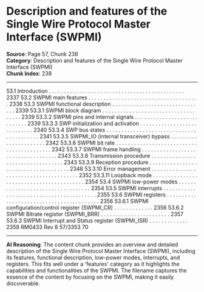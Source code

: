 # Description and features of the Single Wire Protocol Master Interface (SWPMI)

**Source**: Page 57, Chunk 238  
**Category**: Description and features of the Single Wire Protocol Master Interface (SWPMI)  
**Chunk Index**: 238

---

53.1 Introduction . . . . . . . . . . . . . . . . . . . . . . . . . . . . . . . . . . . . . . . . . . . . . 2337
53.2 SWPMI main features . . . . . . . . . . . . . . . . . . . . . . . . . . . . . . . . . . . . . 2338
53.3 SWPMI functional description . . . . . . . . . . . . . . . . . . . . . . . . . . . . . . . 2339
53.3.1 SWPMI block diagram . . . . . . . . . . . . . . . . . . . . . . . . . . . . . . . . . . . . 2339
53.3.2 SWPMI pins and internal signals . . . . . . . . . . . . . . . . . . . . . . . . . . . . 2339
53.3.3 SWP initialization and activation . . . . . . . . . . . . . . . . . . . . . . . . . . . . 2340
53.3.4 SWP bus states . . . . . . . . . . . . . . . . . . . . . . . . . . . . . . . . . . . . . . . . . 2341
53.3.5 SWPMI_IO (internal transceiver) bypass . . . . . . . . . . . . . . . . . . . . . . 2342
53.3.6 SWPMI bit rate . . . . . . . . . . . . . . . . . . . . . . . . . . . . . . . . . . . . . . . . . . 2342
53.3.7 SWPMI frame handling . . . . . . . . . . . . . . . . . . . . . . . . . . . . . . . . . . . 2343
53.3.8 Transmission procedure . . . . . . . . . . . . . . . . . . . . . . . . . . . . . . . . . . 2343
53.3.9 Reception procedure . . . . . . . . . . . . . . . . . . . . . . . . . . . . . . . . . . . . . 2348
53.3.10 Error management . . . . . . . . . . . . . . . . . . . . . . . . . . . . . . . . . . . . . . . 2352
53.3.11 Loopback mode . . . . . . . . . . . . . . . . . . . . . . . . . . . . . . . . . . . . . . . . . 2354
53.4 SWPMI low-power modes . . . . . . . . . . . . . . . . . . . . . . . . . . . . . . . . . . 2354
53.5 SWPMI interrupts . . . . . . . . . . . . . . . . . . . . . . . . . . . . . . . . . . . . . . . . . 2355
53.6 SWPMI registers . . . . . . . . . . . . . . . . . . . . . . . . . . . . . . . . . . . . . . . . . 2356
53.6.1 SWPMI configuration/control register (SWPMI_CR) . . . . . . . . . . . . . 2356
53.6.2 SWPMI Bitrate register (SWPMI_BRR) . . . . . . . . . . . . . . . . . . . . . . . 2357
53.6.3 SWPMI Interrupt and Status register (SWPMI_ISR) . . . . . . . . . . . . . 2358
RM0433 Rev 8 57/3353
70

---

**AI Reasoning**: The content chunk provides an overview and detailed description of the Single Wire Protocol Master Interface (SWPMI), including its features, functional description, low-power modes, interrupts, and registers. This fits well under a 'features' category as it highlights the capabilities and functionalities of the SWPMI. The filename captures the essence of the content by focusing on the SWPMI, making it easily discoverable.
